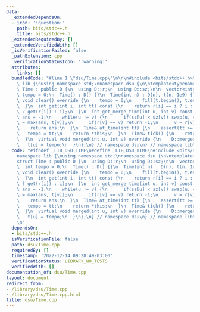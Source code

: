 ```yaml
---
data:
  _extendedDependsOn:
  - icon: ':question:'
    path: bits/stdc++.h
    title: bits/stdc++.h
  _extendedRequiredBy: []
  _extendedVerifiedWith: []
  _isVerificationFailed: false
  _pathExtension: cpp
  _verificationStatusIcon: ':warning:'
  attributes:
    links: []
  bundledCode: "#line 1 \"dsu/Time.cpp\"\n\n\n#include <bits/stdc++.h>\n\nnamespace\
    \ lib {\nusing namespace std;\nnamespace dsu {\n\ntemplate<typename D>\nstruct\
    \ Time : public D {\n  using D::r;\n  using D::sz;\n\n  vector<int> t;\n  int\
    \ tempo = 0;\n  Time() : D() {}\n  Time(int n) : D(n), t(n, 1e9) {}\n  virtual\
    \ void clear() override {\n    tempo = 0;\n    fill(t.begin(), t.end(), (int)1e9);\n\
    \  }\n  int get(int i, int tt) const {\n    return r[i] == i ? i : (t[i] <= tt\
    \ ? get(r[i]) : i);\n  }\n  int get_merge_time(int u, int v) const {\n    int\
    \ ans = -1;\n    while(u != v) {\n      if(sz[u] < sz[v]) swap(u, v);\n      ans\
    \ = max(ans, t[v]);\n      if(r[v] == v) return -1;\n      v = r[v];\n    }\n\
    \    return ans;\n  }\n  Time& at_time(int tt) {\n    assert(tt >= tempo);\n \
    \   tempo = tt;\n    return *this;\n  }\n  Time& tick() {\n    return at_time(tempo+1);\n\
    \  }\n  virtual void merged(int u, int v) override {\n    D::merged(u, v);\n \
    \   t[u] = tempo;\n  }\n};\n} // namespace dsu\n} // namespace lib\n\n\n\n"
  code: "#ifndef _LIB_DSU_TIME\n#define _LIB_DSU_TIME\n#include <bits/stdc++.h>\n\n\
    namespace lib {\nusing namespace std;\nnamespace dsu {\n\ntemplate<typename D>\n\
    struct Time : public D {\n  using D::r;\n  using D::sz;\n\n  vector<int> t;\n\
    \  int tempo = 0;\n  Time() : D() {}\n  Time(int n) : D(n), t(n, 1e9) {}\n  virtual\
    \ void clear() override {\n    tempo = 0;\n    fill(t.begin(), t.end(), (int)1e9);\n\
    \  }\n  int get(int i, int tt) const {\n    return r[i] == i ? i : (t[i] <= tt\
    \ ? get(r[i]) : i);\n  }\n  int get_merge_time(int u, int v) const {\n    int\
    \ ans = -1;\n    while(u != v) {\n      if(sz[u] < sz[v]) swap(u, v);\n      ans\
    \ = max(ans, t[v]);\n      if(r[v] == v) return -1;\n      v = r[v];\n    }\n\
    \    return ans;\n  }\n  Time& at_time(int tt) {\n    assert(tt >= tempo);\n \
    \   tempo = tt;\n    return *this;\n  }\n  Time& tick() {\n    return at_time(tempo+1);\n\
    \  }\n  virtual void merged(int u, int v) override {\n    D::merged(u, v);\n \
    \   t[u] = tempo;\n  }\n};\n} // namespace dsu\n} // namespace lib\n\n#endif\n\
    \n"
  dependsOn:
  - bits/stdc++.h
  isVerificationFile: false
  path: dsu/Time.cpp
  requiredBy: []
  timestamp: '2022-12-14 09:28:49-03:00'
  verificationStatus: LIBRARY_NO_TESTS
  verifiedWith: []
documentation_of: dsu/Time.cpp
layout: document
redirect_from:
- /library/dsu/Time.cpp
- /library/dsu/Time.cpp.html
title: dsu/Time.cpp
---
```

